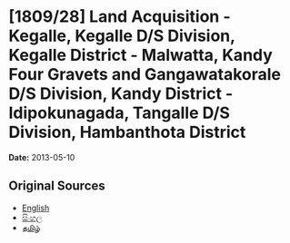 # [1809/28] Land Acquisition - Kegalle, Kegalle D/S Division, Kegalle District - Malwatta, Kandy Four Gravets and Gangawatakorale D/S Division, Kandy District - Idipokunagada, Tangalle D/S Division, Hambanthota District

**Date:** 2013-05-10

## Original Sources

- [English](https://documents.gov.lk/view/extra-gazettes/2013/5/1809-28_E.pdf)
- [සිංහල](https://documents.gov.lk/view/extra-gazettes/2013/5/1809-28_S.pdf)
- [தமிழ்](https://documents.gov.lk/view/extra-gazettes/2013/5/1809-28_T.pdf)
